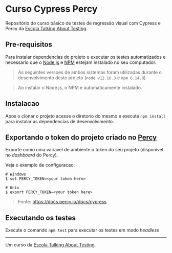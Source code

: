 # Curso Cypress Percy

Repositório do curso básico de testes de regressão visual com Cypress e Percy da [Escola Talking About Testing](https://talkingabouttesting.coursify.me).

## Pre-requisitos

Para instalar dependencias do projeto e executar os testes automatizados e necessario que o [Node.js](https://nodejs.org/en/) e [NPM](https://npmjs.com) estejam instalado no seu computador.

> As seguintes versoes de ambos sistemas foram utilizadas durante o desenvolvimento deste projeto (`node v12.18.3` e `npm 6.14.8`)

> Ao instalar o Node.js, o NPM e automaticamente instalado.

## Instalacao

Apos o clonar o projeto acesse o diretorio do mesmo e execute `npm install` para instalar as dependencias de desenvolvimento.

## Exportando o token do projeto criado no [Percy](https://percy.io)

Exporte como uma variavel de ambiente o token do seu projeto (disponivel no _dashboard_ do Percy).

Veja o exemplo de configuracao:

```
# Windows
$ set PERCY_TOKEN=<your token here>

# Unix
$ export PERCY_TOKEN=<your token here>
```

> Fonte: https://docs.percy.io/docs/cypress

## Executando os testes

Execute o comando `npm test` para executar os testes em modo _headless_
___

Um curso da [Escola Talking About Testing](https://talkingabouttesting.coursify.me).
